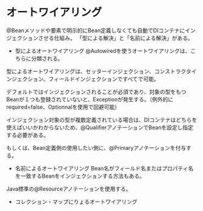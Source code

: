 # オートワイアリング
@Beanメソッドや<bean>要素で明示的にBean定義しなくても自動でDIコンテナにインジェクションさせる仕組み。
「型による解決」と「名前による解決」がある。
* 型によるオートワイアリング
@Autowiredを使うオートワイアリングは、こちらに分類される。
  
型によるオートワイアリングは、セッターインジェクション、コンストラクタインジェクション、フィールドインジェクションですべてで可能。

デフォルトではインジェクションされることが必須であり、対象の型をもつBeanが１つも登録されていないと、Exceptionが発生する。（例外的にrequired=false、Optionnalを使用で回避可能）

インジェクション対象の型が複数定義されている場合は、DIコンテナはどちらを使えばいいかわからないため、@QualifierアノテーションでBeanを設定し指定する必要がある。

もしくは、Bean定義側の使用したい側に、@Primaryアノテーションを付与する。
  
* 名前によるオートワイアリング
Bean名がフィールド名またはプロパティ名を一致するBeanをインジェクションする方法もある。

Java標準の@Resourceアノテーションを使用する。
  
* コレクション・マップにりょるオートワイアリング
  

